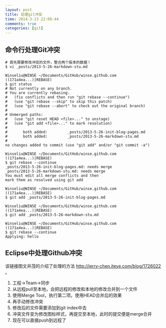 ```yaml
---
layout: post
title: 处理git冲突
time: 2014-3-13 22:08:44
comments: true
categories: [git]
---
```


## 命令行处理Git冲突

```
# 首先需要修改冲突的文件，整合两个版本的数据！
$ vi _posts/2013-5-26-markdown-stu.md

Winseliu@WINSE ~/Documents/GitHub/winse.github.com ((171a4ea...)|REBASE)
$ git status
# Not currently on any branch.
# You are currently rebasing.
#   (fix conflicts and then run "git rebase --continue")
#   (use "git rebase --skip" to skip this patch)
#   (use "git rebase --abort" to check out the original branch)
#
# Unmerged paths:
#   (use "git reset HEAD <file>..." to unstage)
#   (use "git add <file>..." to mark resolution)
#
#       both added:         _posts/2013-5-26-init-blog-pages.md
#       both added:         _posts/2013-5-26-markdown-stu.md
#
no changes added to commit (use "git add" and/or "git commit -a")

Winseliu@WINSE ~/Documents/GitHub/winse.github.com ((171a4ea...)|REBASE)
$ git rebase --continue
_posts/2013-5-26-init-blog-pages.md: needs merge
_posts/2013-5-26-markdown-stu.md: needs merge
You must edit all merge conflicts and then
mark them as resolved using git add

Winseliu@WINSE ~/Documents/GitHub/winse.github.com ((171a4ea...)|REBASE)
$ git add _posts/2013-5-26-init-blog-pages.md

Winseliu@WINSE ~/Documents/GitHub/winse.github.com ((171a4ea...)|REBASE)
$ git add _posts/2013-5-26-markdown-stu.md

Winseliu@WINSE ~/Documents/GitHub/winse.github.com ((171a4ea...)|REBASE)
$ git rebase --continue
Applying: hello

```

## Eclipse中处理Github冲突

该链接图文并茂的介绍了处理的方法 <http://jerry-chen.iteye.com/blog/1726022>	。

1. 工程->Team->同步    
2. 从远程pull至本地，会把远程的修改和本地的修改合并到一个文件    
3. 使用Merge Tool，执行第二项。使用HEAD合并后的效果    
4. 再手动修改冲突    
5. 修改后的文件需要添加到git index中去    
6. 冲突文件变为修改图标样式，再提交至本地，此时的提交便是merge合并     
7. 现在可以直接push到远程了    

